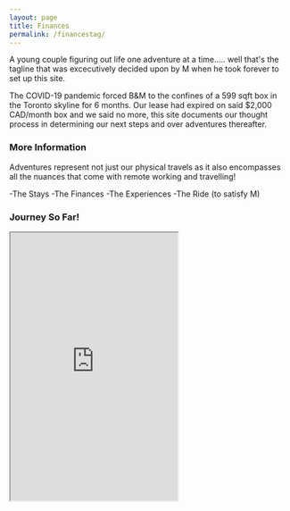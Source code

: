 ```yaml
---
layout: page
title: Finances
permalink: /financestag/
---
```


A young couple figuring out life one adventure at a time..... well that's the tagline that was excecutively  decided upon by M when he took forever to set up this site. 

The COVID-19 pandemic forced B&M to the confines of a 599 sqft box in the Toronto skyline for 6 months. Our lease had expired on said $2,000 CAD/month box and we said no more, this site documents our thought process in determining our next steps and over adventures thereafter.

### More Information

Adventures represent not just our physical travels as it also encompasses all the nuances that come with remote working and travelling!

-The Stays
-The Finances
-The Experiences
-The Ride (to satisfy M)


### Journey So Far!

<iframe class="map-style" src="https://www.google.com/maps/d/embed?mid=10itpXIcVQfNGhmcbG1ZPCr_s9Pg36MQJ" height="480"></iframe>